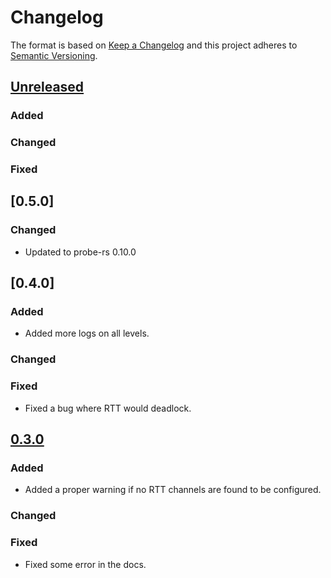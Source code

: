 # Changelog

The format is based on [Keep a Changelog](https://keepachangelog.com/en/1.0.0/)
and this project adheres to [Semantic Versioning](https://semver.org/spec/v2.0.0.html).

## [Unreleased]

### Added

### Changed

### Fixed

## [0.5.0]

### Changed

- Updated to probe-rs 0.10.0

## [0.4.0]

### Added

- Added more logs on all levels.

### Changed

### Fixed

- Fixed a bug where RTT would deadlock.

## [0.3.0]

### Added

- Added a proper warning if no RTT channels are found to be configured.

### Changed

### Fixed

- Fixed some error in the docs.

[Unreleased]: https://github.com/probe-rs/probe-rs/compare/v0.3.0...master
[0.3.0]: https://github.com/probe-rs/probe-rs/releases/tag/v0.3.0
